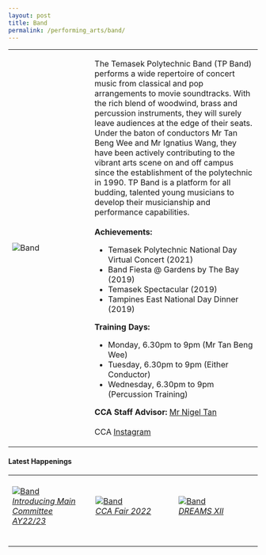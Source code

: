 ```yaml
---
layout: post
title: Band
permalink: /performing_arts/band/
---
```

<div>
<table>
    <tr>
        <td style="width:33%"><image src="/images/CCA_band.jpg" style="display:block;margin-left:auto;margin-right:auto;" alt="Band"></image></td>
        <td>
            <p>
                The Temasek Polytechnic Band (TP Band) performs a wide repertoire of concert music from classical and pop arrangements to movie soundtracks. With the rich blend of woodwind, brass and percussion instruments, they will surely leave audiences at the edge of their seats. Under the baton of conductors Mr Tan Beng Wee and Mr Ignatius Wang, they have been actively contributing to the vibrant arts scene on and off campus since the establishment of the polytechnic in 1990. TP Band is a platform for all budding, talented young musicians to develop their musicianship and performance capabilities.<br>
                <br>
                <b>Achievements:</b><br>
                <ul>
                    <li>Temasek Polytechnic National Day Virtual Concert (2021)</li>
                    <li>Band Fiesta @ Gardens by The Bay (2019)</li>
                    <li>Temasek Spectacular (2019)</li>
                    <li>Tampines East National Day Dinner (2019)</li>
                </ul>
            </p>
            <p>
                <b>Training Days:</b><br>
                <ul>
                    <li>Monday, 6.30pm to 9pm (Mr Tan Beng Wee)</li>
                    <li>Tuesday, 6.30pm to 9pm (Either Conductor)</li>
                    <li>Wednesday, 6.30pm to 9pm (Percussion Training)</li>
                </ul>
            </p>
            <p>
                <b>CCA Staff Advisor:</b> <a href="mailto:nigeltan@tp.edu.sg">Mr Nigel Tan</a><br>
                <br>
                CCA <a href="https://www.instagram.com/temasekpolyband">Instagram</a>
            </p>
        </td>
    </tr>
</table>
</div>

#### Latest Happenings

<table>
    <tr>
        <td style="width:33%"><br>
            <a href="https://www.instagram.com/p/CdpD4o0J9Qt/">
                <image src="/images/Arts/BAND_Maincomm AY22-23.jpg" style="display:block;margin-left:auto;margin-right:auto;" alt="Band">
                <h6 style="margin-top:0%">Introducing Main Committee AY22/23</h6>
                </image>
            </a>
        </td>
        <td style="width:33%"><br>
            <a href="https://www.instagram.com/p/Cc5IJb6pm18/">
                <image src="/images/Arts/BAND_CCA Fair 2022.png" style="display:block;margin-left:auto;margin-right:auto;" alt="Band">
                <h6 style="margin-top:0%">CCA Fair 2022</h6>    
                </image>
            </a>
        </td>
        <td style="width:33%"><br>
            <a href="https://www.instagram.com/p/CbXXgYQrCRo/">
                <image src="/images/Arts/BAND_DREAMS XII.jpg" style="display:block;margin-left:auto;margin-right:auto;" alt="Band">
                <h6 style="margin-top:0%">DREAMS XII</h6>
                </image>
            </a>
        </td>
    </tr>
</table>